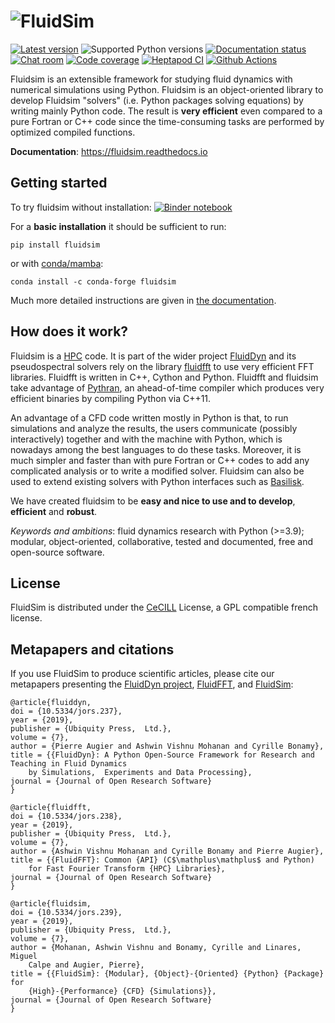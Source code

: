 # ![FluidSim](https://foss.heptapod.net/fluiddyn/fluidsim/raw/branch/default/doc/logo.svg)

[![Latest version](https://badge.fury.io/py/fluidsim.svg)](https://pypi.python.org/pypi/fluidsim/)
![Supported Python versions](https://img.shields.io/pypi/pyversions/fluidsim.svg)
[![Documentation status](https://readthedocs.org/projects/fluidsim/badge/?version=latest)](http://fluidsim.readthedocs.org)
[![Chat room](https://img.shields.io/matrix/fluiddyn-users:matrix.org.svg)](https://matrix.to/#/#fluiddyn-users:matrix.org)
[![Code coverage](https://codecov.io/gh/fluiddyn/fluidsim/branch/branch%2Fdefault/graph/badge.svg)](https://codecov.io/gh/fluiddyn/fluidsim)
[![Heptapod CI](https://foss.heptapod.net/fluiddyn/fluidsim/badges/branch/default/pipeline.svg)](https://foss.heptapod.net/fluiddyn/fluidsim/-/pipelines)
[![Github Actions](https://github.com/fluiddyn/fluidsim/actions/workflows/ci-linux.yml/badge.svg?branch=branch/default)](https://github.com/fluiddyn/fluidsim/actions)

Fluidsim is an extensible framework for studying fluid dynamics with numerical
simulations using Python. Fluidsim is an object-oriented library to develop
Fluidsim "solvers" (i.e. Python packages solving equations) by writing mainly
Python code. The result is **very efficient** even compared to a pure Fortran
or C++ code since the time-consuming tasks are performed by optimized compiled
functions.

**Documentation**: <https://fluidsim.readthedocs.io>

## Getting started

To try fluidsim without installation:
[![Binder notebook](https://mybinder.org/badge_logo.svg)](https://mybinder.org/v2/gh/fluiddyn/fluidsim/branch%2Fdefault?urlpath=lab/tree/doc/ipynb)

For a **basic installation** it should be sufficient to run:

    pip install fluidsim

or with [conda/mamba](https://github.com/conda-forge/miniforge):

    conda install -c conda-forge fluidsim

Much more detailed instructions are given in [the
documentation](https://fluidsim.readthedocs.io/en/latest/install.html).

## How does it work?

Fluidsim is a
[HPC](https://en.wikipedia.org/wiki/High-performance_computing) code. It
is part of the wider project
[FluidDyn](https://pypi.python.org/pypi/fluiddyn/) and its
pseudospectral solvers rely on the library
[fluidfft](http://fluidfft.readthedocs.io) to use very efficient FFT
libraries. Fluidfft is written in C++, Cython and Python. Fluidfft and
fluidsim take advantage of
[Pythran](https://github.com/serge-sans-paille/pythran), an
ahead-of-time compiler which produces very efficient binaries by
compiling Python via C++11.

An advantage of a CFD code written mostly in Python is that, to run
simulations and analyze the results, the users communicate (possibly
interactively) together and with the machine with Python, which is
nowadays among the best languages to do these tasks. Moreover, it is
much simpler and faster than with pure Fortran or C++ codes to add any
complicated analysis or to write a modified solver. Fluidsim can also be
used to extend existing solvers with Python interfaces such as
[Basilisk](http://basilisk.fr).

We have created fluidsim to be **easy and nice to use and to develop**,
**efficient** and **robust**.

*Keywords and ambitions*: fluid dynamics research with Python (>=3.9);
modular, object-oriented, collaborative, tested and documented, free and
open-source software.

## License

FluidSim is distributed under the
[CeCILL](http://www.cecill.info/index.en.html) License, a GPL compatible
french license.

## Metapapers and citations

If you use FluidSim to produce scientific articles, please cite our
metapapers presenting the [FluidDyn
project](https://openresearchsoftware.metajnl.com/articles/10.5334/jors.237/),
[FluidFFT](https://openresearchsoftware.metajnl.com/articles/10.5334/jors.238/),
and
[FluidSim](https://openresearchsoftware.metajnl.com/articles/10.5334/jors.239/):

    @article{fluiddyn,
    doi = {10.5334/jors.237},
    year = {2019},
    publisher = {Ubiquity Press,  Ltd.},
    volume = {7},
    author = {Pierre Augier and Ashwin Vishnu Mohanan and Cyrille Bonamy},
    title = {{FluidDyn}: A Python Open-Source Framework for Research and Teaching in Fluid Dynamics
        by Simulations,  Experiments and Data Processing},
    journal = {Journal of Open Research Software}
    }

    @article{fluidfft,
    doi = {10.5334/jors.238},
    year = {2019},
    publisher = {Ubiquity Press,  Ltd.},
    volume = {7},
    author = {Ashwin Vishnu Mohanan and Cyrille Bonamy and Pierre Augier},
    title = {{FluidFFT}: Common {API} (C$\mathplus\mathplus$ and Python)
        for Fast Fourier Transform {HPC} Libraries},
    journal = {Journal of Open Research Software}
    }

    @article{fluidsim,
    doi = {10.5334/jors.239},
    year = {2019},
    publisher = {Ubiquity Press,  Ltd.},
    volume = {7},
    author = {Mohanan, Ashwin Vishnu and Bonamy, Cyrille and Linares, Miguel
        Calpe and Augier, Pierre},
    title = {{FluidSim}: {Modular}, {Object}-{Oriented} {Python} {Package} for
        {High}-{Performance} {CFD} {Simulations}},
    journal = {Journal of Open Research Software}
    }
